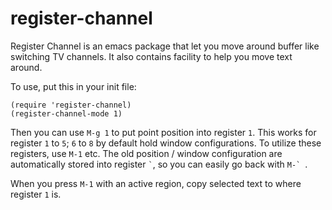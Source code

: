 register-channel
================

Register Channel is an emacs package that let you move around buffer
like switching TV channels. It also contains facility to help you move
text around.

To use, put this in your init file:
```emacs
(require 'register-channel)
(register-channel-mode 1)
```

Then you can use `M-g 1` to put point position into register `1`. This
works for register `1` to `5`; `6` to `8` by default hold window
configurations. To utilize these registers, use `M-1` etc. The old
position / window configuration are automatically stored into
register `` ` ``, so you can easily go back with ``M-` ``.

When you press `M-1` with an active region, copy selected text to
where register `1` is.
